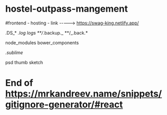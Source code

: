 # hostel-outpass-mangement
#frontend - hosting - link 
-----> https://swag-king.netlify.app/

.DS\_\*
_.log
logs
\*\*/_.backup._
\*\*/_.back.\*

node_modules
bower_components

_.sublime_

psd
thumb
sketch

# End of https://mrkandreev.name/snippets/gitignore-generator/#react

